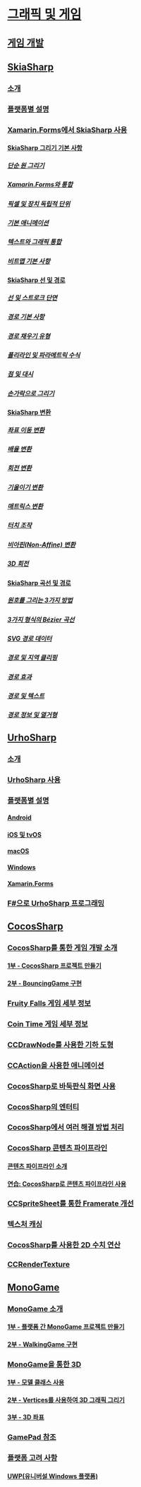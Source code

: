 # [그래픽 및 게임](index.yml)
## [게임 개발](game-development/index.md)
## [SkiaSharp](skiasharp/index.md)
### [소개](skiasharp/introduction.md)
### [플랫폼별 설명](skiasharp/platform.md)



### [Xamarin.Forms에서 SkiaSharp 사용](~/xamarin-forms/user-interface/graphics/skiasharp/index.md)
#### [SkiaSharp 그리기 기본 사항](~/xamarin-forms/user-interface/graphics/skiasharp/basics/index.md)
##### [단순 원 그리기](~/xamarin-forms/user-interface/graphics/skiasharp/basics/circle.md)
##### [Xamarin.Forms와 통합](~/xamarin-forms/user-interface/graphics/skiasharp/basics/integration.md)
##### [픽셀 및 장치 독립적 단위](~/xamarin-forms/user-interface/graphics/skiasharp/basics/pixels.md)
##### [기본 애니메이션](~/xamarin-forms/user-interface/graphics/skiasharp/basics/animation.md)
##### [텍스트와 그래픽 통합](~/xamarin-forms/user-interface/graphics/skiasharp/basics/text.md)
##### [비트맵 기본 사항](~/xamarin-forms/user-interface/graphics/skiasharp/basics/bitmaps.md)
#### [SkiaSharp 선 및 경로](~/xamarin-forms/user-interface/graphics/skiasharp/paths/index.md)
##### [선 및 스트로크 단면](~/xamarin-forms/user-interface/graphics/skiasharp/paths/lines.md)
##### [경로 기본 사항](~/xamarin-forms/user-interface/graphics/skiasharp/paths/paths.md)
##### [경로 채우기 유형](~/xamarin-forms/user-interface/graphics/skiasharp/paths/fill-types.md)
##### [폴리라인 및 파라메트릭 수식](~/xamarin-forms/user-interface/graphics/skiasharp/paths/polylines.md)
##### [점 및 대시](~/xamarin-forms/user-interface/graphics/skiasharp/paths/dots.md)
##### [손가락으로 그리기](~/xamarin-forms/user-interface/graphics/skiasharp/paths/finger-paint.md)
#### [SkiaSharp 변환](~/xamarin-forms/user-interface/graphics/skiasharp/transforms/index.md)
##### [좌표 이동 변환](~/xamarin-forms/user-interface/graphics/skiasharp/transforms/translate.md)
##### [배율 변환](~/xamarin-forms/user-interface/graphics/skiasharp/transforms/scale.md)
##### [회전 변환](~/xamarin-forms/user-interface/graphics/skiasharp/transforms/rotate.md)
##### [기울이기 변환](~/xamarin-forms/user-interface/graphics/skiasharp/transforms/skew.md)
##### [매트릭스 변환](~/xamarin-forms/user-interface/graphics/skiasharp/transforms/matrix.md)
##### [터치 조작](~/xamarin-forms/user-interface/graphics/skiasharp/transforms/touch.md)
##### [비아핀(Non-Affine) 변환](~/xamarin-forms/user-interface/graphics/skiasharp/transforms/non-affine.md)
##### [3D 회전](~/xamarin-forms/user-interface/graphics/skiasharp/transforms/3d-rotation.md)
#### [SkiaSharp 곡선 및 경로](~/xamarin-forms/user-interface/graphics/skiasharp/curves/index.md)
##### [원호를 그리는 3가지 방법](~/xamarin-forms/user-interface/graphics/skiasharp/curves/arcs.md)
##### [3가지 형식의 Bézier 곡선](~/xamarin-forms/user-interface/graphics/skiasharp/curves/beziers.md)
##### [SVG 경로 데이터](~/xamarin-forms/user-interface/graphics/skiasharp/curves/path-data.md)
##### [경로 및 지역 클리핑](~/xamarin-forms/user-interface/graphics/skiasharp/curves/clipping.md)
##### [경로 효과](~/xamarin-forms/user-interface/graphics/skiasharp/curves/effects.md)
##### [경로 및 텍스트](~/xamarin-forms/user-interface/graphics/skiasharp/curves/text-paths.md)
##### [경로 정보 및 열거형](~/xamarin-forms/user-interface/graphics/skiasharp/curves/information.md)


## [UrhoSharp](urhosharp/index.md)
### [소개](urhosharp/introduction.md)
### [UrhoSharp 사용](urhosharp/using.md)
### [플랫폼별 설명](urhosharp/platform/index.md)
#### [Android](urhosharp/platform/android.md)
#### [iOS 및 tvOS](urhosharp/platform/ios.md)
#### [macOS](urhosharp/platform/mac.md)
#### [Windows](urhosharp/platform/windows.md)
#### [Xamarin.Forms](urhosharp/platform/xamarin-forms.md)
### [F#으로 UrhoSharp 프로그래밍](urhosharp/fsharp.md)
## [CocosSharp](cocossharp/index.md)
### [CocosSharp를 통한 게임 개발 소개](cocossharp/first-game/index.md)
#### [1부 - CocosSharp 프로젝트 만들기](cocossharp/first-game/part1.md)
#### [2부 - BouncingGame 구현](cocossharp/first-game/part2.md)
### [Fruity Falls 게임 세부 정보](cocossharp/fruity-falls.md)
### [Coin Time 게임 세부 정보](cocossharp/cointime.md)
### [CCDrawNode를 사용한 기하 도형](cocossharp/ccdrawnode.md)
### [CCAction을 사용한 애니메이션](cocossharp/ccaction.md)
### [CocosSharp로 바둑판식 화면 사용](cocossharp/tiled.md)
### [CocosSharp의 엔터티](cocossharp/entities.md)
### [CocosSharp에서 여러 해결 방법 처리](cocossharp/resolutions.md)
### [CocosSharp 콘텐츠 파이프라인](cocossharp/content-pipeline/index.md)
#### [콘텐츠 파이프라인 소개](cocossharp/content-pipeline/introduction.md)
#### [연습: CocosSharp로 콘텐츠 파이프라인 사용](cocossharp/content-pipeline/walkthrough.md)
### [CCSpriteSheet를 통한 Framerate 개선](cocossharp/ccspritesheet.md)
### [텍스처 캐싱](cocossharp/texture-cache.md)
### [CocosSharp를 사용한 2D 수치 연산](cocossharp/math.md)
### [CCRenderTexture](cocossharp/ccrendertexture.md)
## [MonoGame](monogame/index.md)
### [MonoGame 소개](monogame/introduction/index.md)
#### [1부 - 플랫폼 간 MonoGame 프로젝트 만들기](monogame/introduction/part1.md)
#### [2부 - WalkingGame 구현](monogame/introduction/part2.md)
### [MonoGame을 통한 3D](monogame/3d/index.md)
#### [1부 - 모델 클래스 사용](monogame/3d/part1.md)
#### [2부 - Vertices를 사용하여 3D 그래픽 그리기](monogame/3d/part2.md)
#### [3부 - 3D 좌표](monogame/3d/part3.md)
### [GamePad 참조](monogame/input.md)
### [플랫폼 고려 사항](monogame/platforms/index.md)
#### [UWP(유니버설 Windows 플랫폼)](monogame/platforms/uwp.md)
